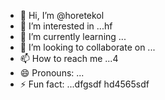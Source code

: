- 👋 Hi, I’m @horetekol
- 👀 I’m interested in ...hf
- 🌱 I’m currently learning ...
- 💞️ I’m looking to collaborate on ...
- 📫 How to reach me ...4
- 😄 Pronouns: ...
- ⚡ Fun fact: ...dfgsdf
hd4565sdf
<!---ddd95dfgdf
horetekol/horetekol is a ✨ special ✨ repositorsdfy becssdasduse its `README.md` (this file) appears on your GitHub profile.
You can click the Preview link to take a look at your changes.63fhghfg
